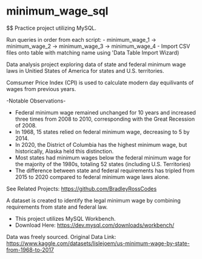 # minimum_wage_sql
$$ Practice project utilizing MySQL. 

Run queries in order from each script:
      - minimum_wage_1 -> minimum_wage_2 -> minimum_wage_3 -> minimum_wage_4
      - Import CSV files onto table with matching name using 'Data Table Import Wizard)

Data analysis project exploring data of state and federal minimum wage laws in Unitied States of America for states and U.S. territories. 

Comsumer Price Index (CPI) is used to calculate modern day equilivants of wages from previous years.

-Notable Observations-
 - Federal minimum wage remained unchanged for 10 years and increased three times from 2008 to 2010, corresponding with the Great Recession of 2008.
 - In 1968, 15 states relied on federal minimum wage, decreasing to 5 by 2014.
 - In 2020, the District of Columbia has the highest minimum wage, but historically, Alaska held this distinction.
 - Most states had minimum wages below the federal minimum wage for the majority of the 1980s, totaling 52 states (including U.S. Territories)
 - The difference between state and federal requirements has tripled from 2015 to 2020 compared to federal minimum wage laws alone.

See Related Projects: https://github.com/BradleyRossCodes

A dataset is created to identify the legal minimum wage by combining requirements from state and federal law.  

* This project utilizes MySQL Workbench.
* Download Here: https://dev.mysql.com/downloads/workbench/

Data was freely sourced. 
Original Data Link: https://www.kaggle.com/datasets/lislejoem/us-minimum-wage-by-state-from-1968-to-2017
